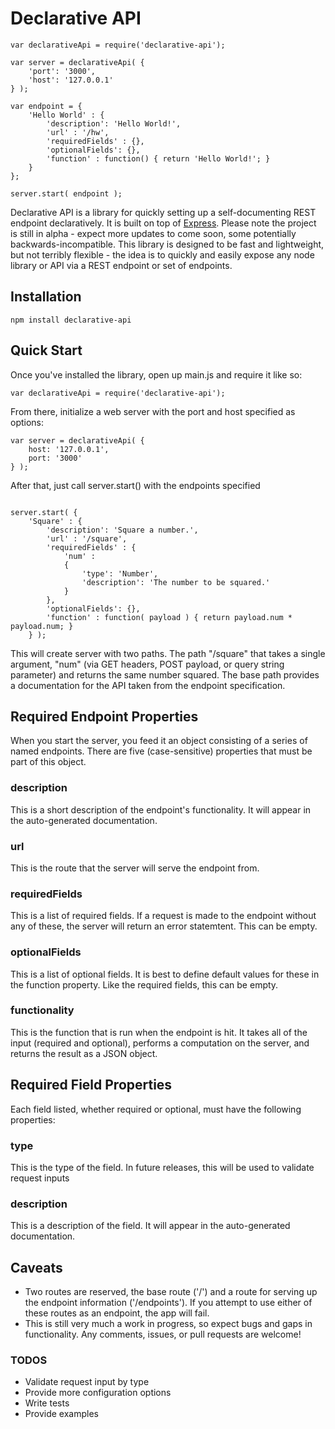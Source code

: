 # Declarative API

```
var declarativeApi = require('declarative-api');

var server = declarativeApi( {
	'port': '3000',
	'host': '127.0.0.1'
} );

var endpoint = {
	'Hello World' : {
		'description': 'Hello World!',
		'url' : '/hw',
		'requiredFields' : {},
		'optionalFields': {},
		'function' : function() { return 'Hello World!'; }
	}
};

server.start( endpoint );
```

Declarative API is a library for quickly setting up a self-documenting REST endpoint declaratively.  It is built on top of [Express](http://expressjs.com/).  Please note the project is still in alpha - expect more updates to come soon, some potentially backwards-incompatible.  This library is designed to be fast and lightweight, but not terribly flexible - the idea is to quickly and easily expose any node library or API via a REST endpoint or set of endpoints.

## Installation

```
npm install declarative-api
```

## Quick Start

Once you've installed the library, open up main.js and require it like so:

```
var declarativeApi = require('declarative-api');
```

From there, initialize a web server with the port and host specified as options:

```
var server = declarativeApi( {
	host: '127.0.0.1',
	port: '3000'
} );
```

After that, just call server.start() with the endpoints specified

```

server.start( {
	'Square' : {
		'description': 'Square a number.',
		'url' : '/square',
		'requiredFields' : {
			'num' :
			{
				'type': 'Number',
				'description': 'The number to be squared.'
			}
		},
		'optionalFields': {},
		'function' : function( payload ) { return payload.num * payload.num; }
	} );
```

This will create server with two paths.  The path "/square" that takes a single argument, "num" (via GET headers, POST payload, or query string parameter) and returns the same number squared.  The base path provides a documentation for the API taken from the endpoint specification.

## Required Endpoint Properties

When you start the server, you feed it an object consisting of a series of named endpoints.  There are five (case-sensitive) properties that must be part of this object.

### description

This is a short description of the endpoint's functionality. It will appear in the auto-generated documentation.

### url

This is the route that the server will serve the endpoint from.

### requiredFields

This is a list of required fields.  If a request is made to the endpoint without any of these, the server will return an error statemtent.  This can be empty.

### optionalFields

This is a list of optional fields.  It is best to define default values for these in the function property.  Like the required fields, this can be empty.

### functionality

This is the function that is run when the endpoint is hit.  It takes all of the input (required and optional), performs a computation on the server, and returns the result as a JSON object.

## Required Field Properties

Each field listed, whether required or optional, must have the following properties:

### type

This is the type of the field.  In future releases, this will be used to validate request inputs

### description

This is a description of the field.  It will appear in the auto-generated documentation.

## Caveats

- Two routes are reserved, the base route ('/') and a route for serving up the endpoint information ('/endpoints').  If you attempt to use either of these routes as an endpoint, the app will fail.
- This is still very much a work in progress, so expect bugs and gaps in functionality.  Any comments, issues, or pull requests are welcome!

### TODOS

- Validate request input by type
- Provide more configuration options
- Write tests
- Provide examples
